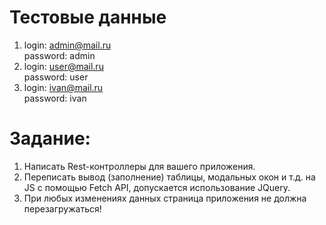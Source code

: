 # Тестовые данные
1. login: admin@mail.ru </br> password: admin </br>
2. login: user@mail.ru </br> password: user </br>
3. login: ivan@mail.ru </br> password: ivan </br>

# Задание:
1. Написать Rest-контроллеры для вашего приложения. </br>
2. Переписать вывод (заполнение) таблицы, модальных окон и т.д. на JS c помощью Fetch API, допускается использование JQuery. </br>
3. При любых изменениях данных страница приложения не должна перезагружаться!